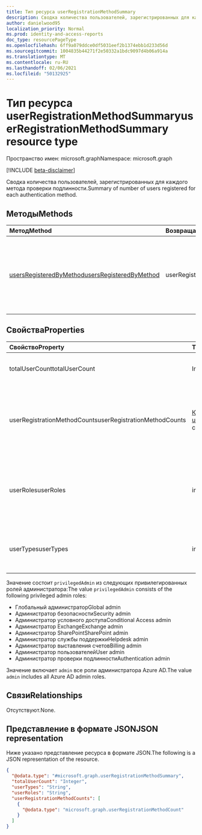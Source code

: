 ```yaml
---
title: Тип ресурса userRegistrationMethodSummary
description: Сводка количества пользователей, зарегистрированных для каждого метода проверки подлинности.
author: danielwood95
localization_priority: Normal
ms.prod: identity-and-access-reports
doc_type: resourcePageType
ms.openlocfilehash: 6ff9a079ddce0df5031eef2b1374ebb1d233d56d
ms.sourcegitcommit: 1004835b44271f2e50332a1bdc9097d4b06a914a
ms.translationtype: MT
ms.contentlocale: ru-RU
ms.lasthandoff: 02/06/2021
ms.locfileid: "50132925"
---
```

# <a name="userregistrationmethodsummary-resource-type"></a><span data-ttu-id="983fa-103">Тип ресурса userRegistrationMethodSummary</span><span class="sxs-lookup"><span data-stu-id="983fa-103">userRegistrationMethodSummary resource type</span></span>

<span data-ttu-id="983fa-104">Пространство имен: microsoft.graph</span><span class="sxs-lookup"><span data-stu-id="983fa-104">Namespace: microsoft.graph</span></span>

[!INCLUDE [beta-disclaimer](../../includes/beta-disclaimer.md)]

<span data-ttu-id="983fa-105">Сводка количества пользователей, зарегистрированных для каждого метода проверки подлинности.</span><span class="sxs-lookup"><span data-stu-id="983fa-105">Summary of number of users registered for each authentication method.</span></span>

## <a name="methods"></a><span data-ttu-id="983fa-106">Методы</span><span class="sxs-lookup"><span data-stu-id="983fa-106">Methods</span></span>

| <span data-ttu-id="983fa-107">Метод</span><span class="sxs-lookup"><span data-stu-id="983fa-107">Method</span></span>       | <span data-ttu-id="983fa-108">Возвращаемый тип</span><span class="sxs-lookup"><span data-stu-id="983fa-108">Return Type</span></span> | <span data-ttu-id="983fa-109">Описание</span><span class="sxs-lookup"><span data-stu-id="983fa-109">Description</span></span> |
|:-------------|:------------|:------------|
| [<span data-ttu-id="983fa-110">usersRegisteredByMethod</span><span class="sxs-lookup"><span data-stu-id="983fa-110">usersRegisteredByMethod</span></span>](../api/authenticationmethodsroot-usersregisteredbymethod.md) | <span data-ttu-id="983fa-111">userRegistrationMethodSummary</span><span class="sxs-lookup"><span data-stu-id="983fa-111">userRegistrationMethodSummary</span></span> | <span data-ttu-id="983fa-112">Получите количество пользователей, зарегистрированных для каждого метода проверки подлинности.</span><span class="sxs-lookup"><span data-stu-id="983fa-112">Get the number of users registered for each authentication method.</span></span> |

## <a name="properties"></a><span data-ttu-id="983fa-113">Свойства</span><span class="sxs-lookup"><span data-stu-id="983fa-113">Properties</span></span>
|<span data-ttu-id="983fa-114">Свойство</span><span class="sxs-lookup"><span data-stu-id="983fa-114">Property</span></span>|<span data-ttu-id="983fa-115">Тип</span><span class="sxs-lookup"><span data-stu-id="983fa-115">Type</span></span>|<span data-ttu-id="983fa-116">Описание</span><span class="sxs-lookup"><span data-stu-id="983fa-116">Description</span></span>|
|:---|:---|:---|
|<span data-ttu-id="983fa-117">totalUserCount</span><span class="sxs-lookup"><span data-stu-id="983fa-117">totalUserCount</span></span>|<span data-ttu-id="983fa-118">Int64</span><span class="sxs-lookup"><span data-stu-id="983fa-118">Int64</span></span>|<span data-ttu-id="983fa-119">Общее количество пользователей в клиенте.</span><span class="sxs-lookup"><span data-stu-id="983fa-119">Total number of users in the tenant.</span></span>|
|<span data-ttu-id="983fa-120">userRegistrationMethodCounts</span><span class="sxs-lookup"><span data-stu-id="983fa-120">userRegistrationMethodCounts</span></span>|<span data-ttu-id="983fa-121">[Коллекция userRegistrationMethodCount](../resources/userregistrationmethodcount.md)</span><span class="sxs-lookup"><span data-stu-id="983fa-121">[userRegistrationMethodCount](../resources/userregistrationmethodcount.md) collection</span></span>|<span data-ttu-id="983fa-122">Количество пользователей, зарегистрированных для каждого метода проверки подлинности.</span><span class="sxs-lookup"><span data-stu-id="983fa-122">Number of users registered for each authentication method.</span></span>|
|<span data-ttu-id="983fa-123">userRoles</span><span class="sxs-lookup"><span data-stu-id="983fa-123">userRoles</span></span>|<span data-ttu-id="983fa-124">includedUserRoles</span><span class="sxs-lookup"><span data-stu-id="983fa-124">includedUserRoles</span></span>|<span data-ttu-id="983fa-125">Тип роли пользователя.</span><span class="sxs-lookup"><span data-stu-id="983fa-125">User role type.</span></span> <span data-ttu-id="983fa-126">Возможные значения: `all`, `privilegedAdmin`, `admin`, `user`.</span><span class="sxs-lookup"><span data-stu-id="983fa-126">Possible values are: `all`, `privilegedAdmin`, `admin`, `user`.</span></span>|
|<span data-ttu-id="983fa-127">userTypes</span><span class="sxs-lookup"><span data-stu-id="983fa-127">userTypes</span></span>|<span data-ttu-id="983fa-128">includedUserTypes</span><span class="sxs-lookup"><span data-stu-id="983fa-128">includedUserTypes</span></span>|<span data-ttu-id="983fa-129">Тип пользователя.</span><span class="sxs-lookup"><span data-stu-id="983fa-129">User type.</span></span> <span data-ttu-id="983fa-130">Возможные значения: `all`, `member`, `guest`.</span><span class="sxs-lookup"><span data-stu-id="983fa-130">Possible values are: `all`, `member`, `guest`.</span></span>|

<span data-ttu-id="983fa-131">Значение состоит `privilegedAdmin` из следующих привилегированных ролей администратора:</span><span class="sxs-lookup"><span data-stu-id="983fa-131">The value `privilegedAdmin` consists of the following privileged admin roles:</span></span>

* <span data-ttu-id="983fa-132">Глобальный администратор</span><span class="sxs-lookup"><span data-stu-id="983fa-132">Global admin</span></span>
* <span data-ttu-id="983fa-133">Администратор безопасности</span><span class="sxs-lookup"><span data-stu-id="983fa-133">Security admin</span></span>
* <span data-ttu-id="983fa-134">Администратор условного доступа</span><span class="sxs-lookup"><span data-stu-id="983fa-134">Conditional Access admin</span></span>
* <span data-ttu-id="983fa-135">Администратор Exchange</span><span class="sxs-lookup"><span data-stu-id="983fa-135">Exchange admin</span></span>
* <span data-ttu-id="983fa-136">Администратор SharePoint</span><span class="sxs-lookup"><span data-stu-id="983fa-136">SharePoint admin</span></span>
* <span data-ttu-id="983fa-137">Администратор службы поддержки</span><span class="sxs-lookup"><span data-stu-id="983fa-137">Helpdesk admin</span></span>
* <span data-ttu-id="983fa-138">Администратор выставления счетов</span><span class="sxs-lookup"><span data-stu-id="983fa-138">Billing admin</span></span>
* <span data-ttu-id="983fa-139">Администратор пользователей</span><span class="sxs-lookup"><span data-stu-id="983fa-139">User admin</span></span>
* <span data-ttu-id="983fa-140">Администратор проверки подлинности</span><span class="sxs-lookup"><span data-stu-id="983fa-140">Authentication admin</span></span>

<span data-ttu-id="983fa-141">Значение включает `admin` все роли администратора Azure AD.</span><span class="sxs-lookup"><span data-stu-id="983fa-141">The value `admin` includes all Azure AD admin roles.</span></span> 

## <a name="relationships"></a><span data-ttu-id="983fa-142">Связи</span><span class="sxs-lookup"><span data-stu-id="983fa-142">Relationships</span></span>
<span data-ttu-id="983fa-143">Отсутствуют.</span><span class="sxs-lookup"><span data-stu-id="983fa-143">None.</span></span>

## <a name="json-representation"></a><span data-ttu-id="983fa-144">Представление в формате JSON</span><span class="sxs-lookup"><span data-stu-id="983fa-144">JSON representation</span></span>
<span data-ttu-id="983fa-145">Ниже указано представление ресурса в формате JSON.</span><span class="sxs-lookup"><span data-stu-id="983fa-145">The following is a JSON representation of the resource.</span></span>
<!-- {
  "blockType": "resource",
  "@odata.type": "microsoft.graph.userRegistrationMethodSummary"
}
-->
``` json
{
  "@odata.type": "#microsoft.graph.userRegistrationMethodSummary",
  "totalUserCount": "Integer",
  "userTypes": "String",
  "userRoles": "String",
  "userRegistrationMethodCounts": [
    {
      "@odata.type": "microsoft.graph.userRegistrationMethodCount"
    }
  ]
}
```
